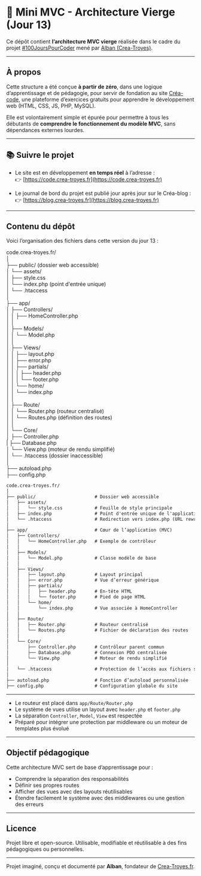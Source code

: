 # 🧱 Mini MVC - Architecture Vierge (Jour 13)

Ce dépôt contient **l’architecture MVC vierge** réalisée dans le cadre du projet [#100JoursPourCoder](https://blog.crea-troyes.fr) mené par [Alban (Crea-Troyes)](https://crea-troyes.fr).

---

## À propos

Cette structure a été conçue **à partir de zéro**, dans une logique d’apprentissage et de pédagogie, pour servir de fondation au site [Créa-code](https://code.crea-troyes.fr), une plateforme d’exercices gratuits pour apprendre le développement web (HTML, CSS, JS, PHP, MySQL).

Elle est volontairement simple et épurée pour permettre à tous les débutants de **comprendre le fonctionnement du modèle MVC**, sans dépendances externes lourdes.

---

## 📚 Suivre le projet

- Le site est en développement **en temps réel** à l’adresse :  
  👉 [https://code.crea-troyes.fr](https://code.crea-troyes.fr)

- Le journal de bord du projet est publié jour après jour sur le Créa-blog :  
  👉 [https://blog.crea-troyes.fr](https://blog.crea-troyes.fr)

---

## Contenu du dépôt

Voici l’organisation des fichiers dans cette version du jour 13 :

code.crea-troyes.fr/<br>
│<br>
├── public/ (dossier web accessible)<br>
│   └── assets/<br>
│       ├── style.css<br>
│   └── index.php (point d'entrée unique)<br>
│   └── .htaccess<br>
│<br>
├── app/<br>
│   ├── Controllers/<br>
│   │   ├── HomeController.php<br>
│   │<br>
│   ├── Models/<br>
│   │   └── Model.php<br>
│   │<br>
│   ├── Views/<br>
│   │   ├── layout.php<br>
│   │   ├── error.php<br>
│   │   ├── partials/<br>
│   │   │   ├── header.php<br>
│   │   │   └── footer.php<br>
│   │   └── home/<br>
│   │       └── index.php<br>
│   │<br>
│   ├── Route/<br>
│   │   └── Router.php (routeur centralisé)<br>
│   │   └── Routes.php (définition des routes)<br>
│   │<br>
│   └── Core/<br>
│       ├── Controller.php<br>
|       ├── Database.php<br>
│       └── View.php (moteur de rendu simplifié)<br>
│   └── .htaccess (dossier inaccessible)<br>
│<br>
├── autoload.php <br>
├── config.php<br>


```markdown
code.crea-troyes.fr/
│
├── public/                      # Dossier web accessible
│   ├── assets/
│   │   └── style.css            # Feuille de style principale
│   ├── index.php                # Point d'entrée unique de l'application
│   └── .htaccess                # Redirection vers index.php (URL rewriting)
│
├── app/                         # Cœur de l’application (MVC)
│   ├── Controllers/
│   │   └── HomeController.php   # Exemple de contrôleur
│   │
│   ├── Models/
│   │   └── Model.php            # Classe modèle de base
│   │
│   ├── Views/
│   │   ├── layout.php           # Layout principal
│   │   ├── error.php            # Vue d’erreur générique
│   │   ├── partials/
│   │   │   ├── header.php       # En-tête HTML
│   │   │   └── footer.php       # Pied de page HTML
│   │   └── home/
│   │       └── index.php        # Vue associée à HomeController
│   │
│   ├── Route/
│   │   ├── Router.php           # Routeur centralisé
│   │   └── Routes.php           # Fichier de déclaration des routes
│   │
│   └── Core/
│       ├── Controller.php       # Contrôleur parent commun
│       ├── Database.php         # Connexion PDO centralisée
│       └── View.php             # Moteur de rendu simplifié
│
│   └── .htaccess                # Protection de l’accès aux fichiers sensibles
│
├── autoload.php                 # Fonction d’autoload personnalisée
├── config.php                   # Configuration globale du site
```

---

- Le routeur est placé dans `app/Route/Router.php`
- Le système de vues utilise un layout avec `header.php` et `footer.php`
- La séparation `Controller`, `Model`, `View` est respectée
- Préparé pour intégrer une protection par middleware ou un moteur de templates plus évolué

---

## Objectif pédagogique

Cette architecture MVC sert de base d’apprentissage pour :

- Comprendre la séparation des responsabilités
- Définir ses propres routes
- Afficher des vues avec des layouts réutilisables
- Étendre facilement le système avec des middlewares ou une gestion des erreurs

---

## Licence

Projet libre et open-source. Utilisable, modifiable et réutilisable à des fins pédagogiques ou personnelles.

---

Projet imaginé, conçu et documenté par **Alban**, fondateur de [Crea-Troyes.fr](https://crea-troyes.fr).
